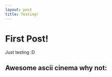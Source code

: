 ```yaml
---
layout: post
title: Testing!
---
```

# First Post!

Just testing :D

## Awesome ascii cinema why not:
<script type="text/javascript" src="https://asciinema.org/a/34070.js" id="asciicast-34070" async></script><Paste>
